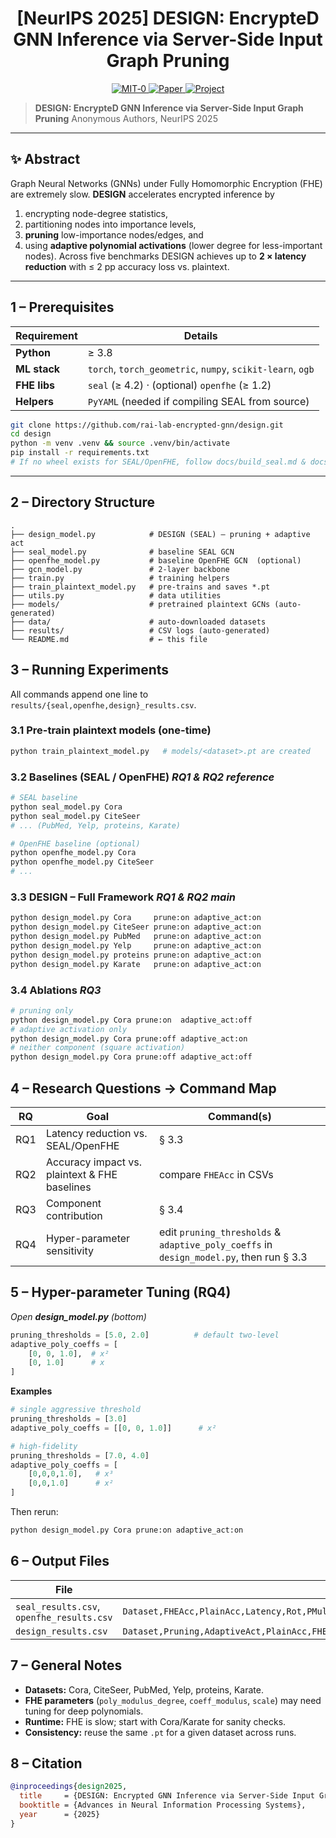  <div align="center">

 <h1>[NeurIPS 2025] DESIGN: Encrypte<strong>D</strong> GNN Inference via Server-Side Input Graph Pruning</h1>

<div align="center">
  <a href="https://opensource.org/license/mit-0">
    <img alt="MIT‑0" src="https://img.shields.io/badge/License-MIT‑0-4E94CE.svg">
  </a>
  <a href="">
    <img src="https://img.shields.io/badge/Paper-ArXiv-darkred.svg" alt="Paper">
  </a>
  <a href="https://github.com/rai-lab-encrypted-gnn/design">
    <img src="https://img.shields.io/badge/Project-Page-924E7D.svg" alt="Project">
  </a>
</div>
</div>

 > **DESIGN: EncrypteD GNN Inference via Server-Side Input Graph Pruning** 
 > Anonymous Authors, NeurIPS 2025 

 ---

 ## ✨ Abstract
 Graph Neural Networks (GNNs) under Fully Homomorphic Encryption (FHE) are extremely slow. **DESIGN** accelerates encrypted inference by 
 1. encrypting node-degree statistics, 
 2. partitioning nodes into importance levels, 
 3. **pruning** low-importance nodes/edges, and 
 4. using **adaptive polynomial activations** (lower degree for less-important nodes). 
 Across five benchmarks DESIGN achieves up to **2 × latency reduction** with ≤ 2 pp accuracy loss vs. plaintext.

 ---

 ## 1 – Prerequisites

 | Requirement | Details |
 |-------------|---------|
 | **Python**  | ≥ 3.8 |
 | **ML stack**| `torch`, `torch_geometric`, `numpy`, `scikit-learn`, `ogb` |
 | **FHE libs**| `seal` (≥ 4.2) · (optional) `openfhe` (≥ 1.2) |
 | **Helpers** | `PyYAML` (needed if compiling SEAL from source) |

 ```bash
 git clone https://github.com/rai-lab-encrypted-gnn/design.git
 cd design
 python -m venv .venv && source .venv/bin/activate
 pip install -r requirements.txt
 # If no wheel exists for SEAL/OpenFHE, follow docs/build_seal.md & docs/build_openfhe.md
 ```

 ---

 ## 2 – Directory Structure
 ```
 .
 ├── design_model.py            # DESIGN (SEAL) – pruning + adaptive act
 ├── seal_model.py              # baseline SEAL GCN
 ├── openfhe_model.py           # baseline OpenFHE GCN  (optional)
 ├── gcn_model.py               # 2-layer backbone
 ├── train.py                   # training helpers
 ├── train_plaintext_model.py   # pre-trains and saves *.pt
 ├── utils.py                   # data utilities
 ├── models/                    # pretrained plaintext GCNs (auto-generated)
 ├── data/                      # auto-downloaded datasets
 ├── results/                   # CSV logs (auto-generated)
 └── README.md                  # ← this file
 ```

 ## 3 – Running Experiments
 All commands append one line to `results/{seal,openfhe,design}_results.csv`.

 ### 3.1  Pre-train plaintext models (one-time)
 ```bash
 python train_plaintext_model.py   # models/<dataset>.pt are created
 ```

 ### 3.2  Baselines (SEAL / OpenFHE)  *RQ1 & RQ2 reference*
 ```bash
 # SEAL baseline
 python seal_model.py Cora
 python seal_model.py CiteSeer
 # ... (PubMed, Yelp, proteins, Karate)

 # OpenFHE baseline (optional)
 python openfhe_model.py Cora
 python openfhe_model.py CiteSeer
 # ...
 ```

 ### 3.3  DESIGN – Full Framework  *RQ1 & RQ2 main*
 ```bash
 python design_model.py Cora     prune:on adaptive_act:on
 python design_model.py CiteSeer prune:on adaptive_act:on
 python design_model.py PubMed   prune:on adaptive_act:on
 python design_model.py Yelp     prune:on adaptive_act:on
 python design_model.py proteins prune:on adaptive_act:on
 python design_model.py Karate   prune:on adaptive_act:on
 ```

 ### 3.4  Ablations  *RQ3*
 ```bash
 # pruning only
 python design_model.py Cora prune:on  adaptive_act:off
 # adaptive activation only
 python design_model.py Cora prune:off adaptive_act:on
 # neither component (square activation)
 python design_model.py Cora prune:off adaptive_act:off
 ```

 ## 4 – Research Questions → Command Map
 | RQ  | Goal                                              | Command(s)                      |
 |-----|---------------------------------------------------|---------------------------------|
 | RQ1 | Latency reduction vs. SEAL/OpenFHE                | § 3.3                           |
 | RQ2 | Accuracy impact vs. plaintext & FHE baselines     | compare `FHEAcc` in CSVs        |
 | RQ3 | Component contribution                            | § 3.4                           |
 | RQ4 | Hyper-parameter sensitivity                       | edit `pruning_thresholds` & `adaptive_poly_coeffs` in `design_model.py`, then run § 3.3 |

 ## 5 – Hyper-parameter Tuning (RQ4)
 *Open **design_model.py** (bottom)*
 ```python
 pruning_thresholds = [5.0, 2.0]          # default two-level
 adaptive_poly_coeffs = [
     [0, 0, 1.0],  # x²
     [0, 1.0]      # x
 ]
 ```
 **Examples**
 ```python
 # single aggressive threshold
 pruning_thresholds = [3.0]
 adaptive_poly_coeffs = [[0, 0, 1.0]]      # x²

 # high-fidelity
 pruning_thresholds = [7.0, 4.0]
 adaptive_poly_coeffs = [
     [0,0,0,1.0],   # x³
     [0,0,1.0]      # x²
 ]
 ```
 Then rerun:
 ```bash
 python design_model.py Cora prune:on adaptive_act:on
 ```

 ## 6 – Output Files
 | File                                  | Columns                                                        |
 |---------------------------------------|----------------------------------------------------------------|
 | `seal_results.csv`, `openfhe_results.csv` | `Dataset,FHEAcc,PlainAcc,Latency,Rot,PMult,CMult,Add`          |
 | `design_results.csv`                  | `Dataset,Pruning,AdaptiveAct,PlainAcc,FHEAcc,Latency,Rot,PMult,CMult,Add,PolyEval,MaskGen` |

 ## 7 – General Notes
 * **Datasets:** Cora, CiteSeer, PubMed, Yelp, proteins, Karate.
 * **FHE parameters** (`poly_modulus_degree`, `coeff_modulus`, `scale`) may need tuning for deep polynomials.
 * **Runtime:** FHE is slow; start with Cora/Karate for sanity checks.
 * **Consistency:** reuse the same `.pt` for a given dataset across runs.

 ## 8 – Citation
 ```bibtex
 @inproceedings{design2025,
   title     = {DESIGN: Encrypted GNN Inference via Server-Side Input Graph Pruning},
   booktitle = {Advances in Neural Information Processing Systems},
   year      = {2025}
 }
 ```
